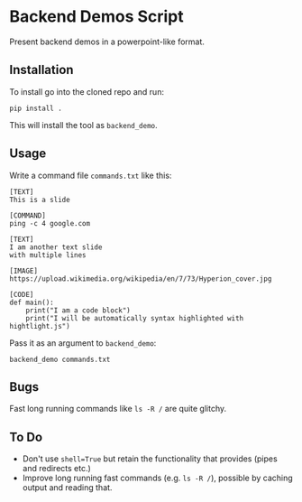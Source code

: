 # Backend Demos Script

Present backend demos in a powerpoint-like format.


## Installation

To install go into the cloned repo and run:

```
pip install .
```

This will install the tool as `backend_demo`.

## Usage

Write a command file `commands.txt` like this:

```
[TEXT] 
This is a slide

[COMMAND] 
ping -c 4 google.com

[TEXT] 
I am another text slide
with multiple lines

[IMAGE]
https://upload.wikimedia.org/wikipedia/en/7/73/Hyperion_cover.jpg

[CODE]
def main():
    print("I am a code block")
    print("I will be automatically syntax highlighted with hightlight.js")
```

Pass it as an argument to `backend_demo`:

```
backend_demo commands.txt
```

## Bugs

Fast long running commands like `ls -R /` are quite glitchy.

## To Do

* Don't use `shell=True` but retain the functionality that provides (pipes and redirects etc.)
* Improve long running fast commands (e.g. `ls -R /`), possible by caching output and reading that.
